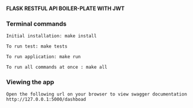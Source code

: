 #### FLASK RESTFUL API BOILER-PLATE WITH JWT

### Terminal commands

    Initial installation: make install

    To run test: make tests

    To run application: make run

    To run all commands at once : make all


### Viewing the app ###

    Open the following url on your browser to view swagger documentation
    http://127.0.0.1:5000/dashboad
```

